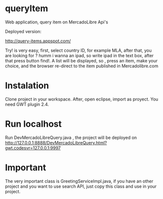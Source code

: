 queryItem
========

Web application, query item on MercadoLibre Api's

Deployed version:

http://query-items.appspot.com/


Try! is very easy, first, select country ID, for example MLA, after that, you are looking for ? humm i wanna an ipad, so 
write ipad in the text box, after that press button find!.
A list will be displayed, so , press an item, make your choice, and the browser re-direct to the item published in Mercadolibre.com

Instalation
========

Clone project in your workspace.
After, open eclipse, import as proyect.
You need GWT plugin 2.4.

Run localhost
=========

Run DevMercadoLibreQuery.java , the project will be deployed on 
http://127.0.0.1:8888/DevMercadoLibreQuery.html?gwt.codesvr=127.0.0.1:9997

Important
========
The very important class is GreetingServiceImpl.java, if you have an other project and you want to use search API, just copy
this class and use in your project.

